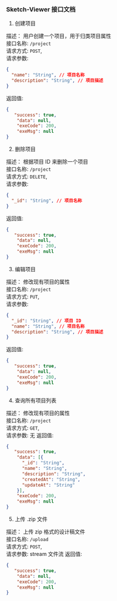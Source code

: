 ### Sketch-Viewer 接口文档

1. 创建项目  

描述： 用户创建一个项目，用于归类项目属性  
接口名称: `/project`  
请求方式: `POST`,  
请求参数:

``` json
{
  "name": "String", // 项目名称
  "description": "String", // 项目描述
}
```
返回值:

``` json
{
   "success": true,
    "data": null,
    "exeCode": 200,
    "exeMsg": null
}
```

2. 删除项目  

描述： 根据项目 ID 来删除一个项目  
接口名称: `/project`  
请求方式: `DELETE`,  
请求参数:

``` json
{
  "_id": "String", // 项目名称
}
```
返回值:

``` json
{
   "success": true,
    "data": null,
    "exeCode": 200,
    "exeMsg": null
}
```
3. 编辑项目

描述： 修改现有项目的属性  
接口名称: `/project`  
请求方式: `PUT`,  
请求参数:

``` json
{
  "_id": "String", // 项目 ID
  "name": "String", // 项目名称
  "description": "String", // 项目描述
}
```
返回值:

``` json
{
   "success": true,
    "data": null,
    "exeCode": 200,
    "exeMsg": null
}
```

4. 查询所有项目列表  

描述： 修改现有项目的属性  
接口名称: `/project`  
请求方式: `GET`,  
请求参数: 无
返回值:

``` json
{
   "success": true,
    "data": [{
      "_id": "String",
      "name": "String",
      "description": "String",
      "createdAt": "String",
      "updateAt": "String"
    }],
    "exeCode": 200,
    "exeMsg": null
}
```

5. 上传 .zip 文件

描述： 上传 zip 格式的设计稿文件  
接口名称: `/upload`  
请求方式: `POST`,  
请求参数: stream 文件流
返回值:

``` json
{
   "success": true,
    "data": null,
    "exeCode": 200,
    "exeMsg": null
}
```
